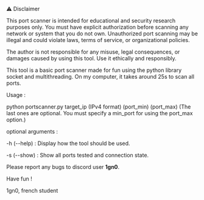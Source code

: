 ⚠ Disclaimer

This port scanner is intended for educational and security research purposes only. You must have explicit authorization before scanning any network or system that you do not own. 
Unauthorized port scanning may be illegal and could violate laws, terms of service, or organizational policies.

The author is not responsible for any misuse, legal consequences, or damages caused by using this tool. Use it ethically and responsibly.

This tool is a basic port scanner made for fun using the python library socket and multithreading. On my computer, it takes around 25s to scan all ports. 

Usage : 

python portscanner.py target_ip (IPv4 format) (port_min) (port_max) (The last ones are optional. You must specify a min_port for using the port_max option.)

optional arguments : 

-h (--help) : 
  Display how the tool should be used.

-s (--show) : 
  Show all ports tested and connection state.

Please report any bugs to discord user **1gn0**.

Have fun !

1gn0, french student
